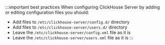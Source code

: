 :::important best practices
When configuring ClickHouse Server by adding or editing configuration files you should:
- Add files to `/etc/clickhouse-server/config.d/` directory
- Add files to `/etc/clickhouse-server/users.d/` directory
- Leave the `/etc/clickhouse-server/config.xml` file as it is
- Leave the `/etc/clickhouse-server/users.xml` file as it is 
:::
